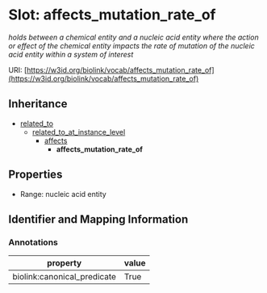 # Slot: affects_mutation_rate_of
_holds between a chemical entity and a nucleic acid entity where the action or effect of the chemical entity impacts the rate of mutation of the nucleic acid entity within a system of interest_


URI: [https://w3id.org/biolink/vocab/affects_mutation_rate_of](https://w3id.org/biolink/vocab/affects_mutation_rate_of)




## Inheritance

* [related_to](related_to.md)
    * [related_to_at_instance_level](related_to_at_instance_level.md)
        * [affects](affects.md)
            * **affects_mutation_rate_of**



## Properties

 * Range: nucleic acid entity



## Identifier and Mapping Information





### Annotations

| property | value |
| --- | --- |
| biolink:canonical_predicate | True |


